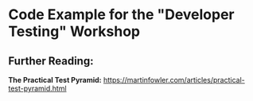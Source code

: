 # Code Example for the "Developer Testing" Workshop

## Further Reading:

**The Practical Test Pyramid:**
https://martinfowler.com/articles/practical-test-pyramid.html
